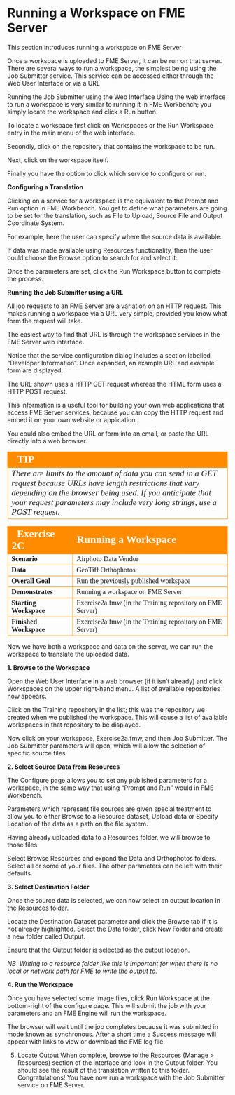 # Running a Workspace on FME Server

This section introduces running a workspace on FME Server

Once a workspace is uploaded to FME Server, it can be run on that server. There are several ways to run a workspace, the simplest being using the Job Submitter service.
This service can be accessed either through the Web User Interface or via a URL

Running the Job Submitter using the Web Interface Using the web interface to run a workspace is very similar to running it in FME Workbench; you simply locate the workspace and click a Run button.

To locate a workspace first click on Workspaces or the Run Workspace entry in the main menu of the web interface.

Secondly, click on the repository that contains the workspace to be run.

Next, click on the workspace itself.

Finally you have the option to click which service to configure or run.

**Configuring a Translation**

Clicking on a service for a workspace is the equivalent to the Prompt and Run option in FME Workbench. You get to define what parameters are going to be set for the translation, such as File to Upload, Source File and Output Coordinate System.

For example, here the user can specify where the source data is available:

If data was made available using Resources functionality, then the user could choose the Browse option to search for and select it:

Once the parameters are set, click the Run Workspace button to complete the process.

**Running the Job Submitter using a URL**

All job requests to an FME Server are a variation on an HTTP request. This makes running a workspace via a URL very simple, provided you know what form the request will take.

The easiest way to find that URL is through the workspace services in the FME Server web interface.

Notice that the service configuration dialog includes a section labelled “Developer Information”.
Once expanded, an example URL and example form are displayed.

The URL shown uses a HTTP GET request whereas the HTML form uses a HTTP POST request.

This information is a useful tool for building your own web applications that access FME Server services, because you can copy the HTTP request and embed it on your own website or application.

You could also embed the URL or form into an email, or paste the URL directly into a web browser.

<table style="border-spacing: 0px">
<tr>
<td style="vertical-align:middle;background-color:darkorange;border: 2px solid darkorange">
<i class="fa fa-info-circle fa-lg fa-pull-left fa-fw" style="color:white;padding-right: 12px;vertical-align:text-top"></i>
<span style="color:white;font-size:x-large;font-weight: bold;font-family:serif">TIP</span>
</td>
</tr>

<tr>
<td style="border: 1px solid darkorange">
<span style="font-family:serif; font-style:italic; font-size:larger">
There are limits to the amount of data you can send in a GET request because URLs
have length restrictions that vary depending on the browser being used. If you
anticipate that your request parameters may include very long strings, use a POST
request.
</span>
</td>
</tr>
</table>

<table style="border-spacing: 0px;border-collapse: collapse;font-family:serif">
<tr>
<td style="vertical-align:middle;background-color:darkorange;border: 2px solid darkorange">
<i class="fa fa-cogs fa-lg fa-pull-left fa-fw" style="color:white;padding-right: 12px;vertical-align:text-top"></i>
<span style="color:white;font-size:x-large;font-weight: bold">Exercise 2C </span>
</td>
<td style="border: 2px solid darkorange;background-color:darkorange;color:white">
<span style="color:white;font-size:x-large;font-weight: bold">Running a Workspace</span>
</td>
</tr>

<tr>
<td style="border: 1px solid darkorange; font-weight: bold">Scenario</td>
<td style="border: 1px solid darkorange">Airphoto Data Vendor</td>
</tr>

<tr>
<td style="border: 1px solid darkorange; font-weight: bold">Data</td>
<td style="border: 1px solid darkorange">GeoTiff Orthophotos</td>
</tr>

<tr>
<td style="border: 1px solid darkorange; font-weight: bold">Overall Goal</td>
<td style="border: 1px solid darkorange">Run the previously published workspace</td>
</tr>

<tr>
<td style="border: 1px solid darkorange; font-weight: bold">Demonstrates</td>
<td style="border: 1px solid darkorange">Running a workspace on FME Server</td>
</tr>

<tr>
<td style="border: 1px solid darkorange; font-weight: bold">Starting Workspace</td>
<td style="border: 1px solid darkorange">Exercise2a.fmw
(in
the
Training
repository
on
FME
Server)</td>
</tr>

<tr>
<td style="border: 1px solid darkorange; font-weight: bold">Finished Workspace</td>
<td style="border: 1px solid darkorange">Exercise2a.fmw
(in
the
Training
repository
on
FME
Server)</td>
</tr>

</table>

Now we have both a workspace and data on the server, we can run the workspace to translate the uploaded data.

**1. Browse to the Workspace**

Open the Web User Interface in a web browser (if it isn’t already) and click Workspaces on the upper right-hand menu. A list of available repositories now appears.

Click on the Training repository in the list; this was the repository we created when we published the workspace. This will cause a list of available workspaces in that repository to be displayed.

Now click on your workspace, Exercise2a.fmw, and then Job Submitter. The Job Submitter parameters will open, which will allow the selection of specific source files.

**2. Select Source Data from Resources**

The Configure page allows you to set any published parameters for a workspace, in the same way that using “Prompt and Run” would in FME Workbench.

Parameters which represent file sources are given special treatment to allow you to either Browse to a Resource dataset, Upload data or Specify Location of the data as a path on the file system.

Having already uploaded data to a Resources folder, we will browse to those files.

Select Browse Resources and expand the Data and Orthophotos folders. Select all or some of your files. The other parameters can be left with their defaults.

**3. Select Destination Folder**

Once the source data is selected, we can now select an output location in the Resources folder.

Locate the Destination Dataset parameter and click the Browse tab if it is not already highlighted. Select the Data folder, click New Folder and create a new folder called Output.

Ensure that the Output folder is selected as the output location.

*NB: Writing to a resource folder like this is important for when there is no local or network path for FME to write the output to.*

**4. Run the Workspace**

Once you have selected some image files, click Run Workspace at the bottom-right of the configure page. This will submit the job with your parameters and an FME Engine will run the workspace.

The browser will wait until the job completes because it was submitted in mode known as synchronous. After a short time a Success message will appear with links to view or download the FME log file.

5. Locate Output
When complete, browse to the Resources (Manage > Resources) section of the interface and
look in the Output folder. You should see the result of the translation written to this folder.
Congratulations!
You have now run a
workspace with the Job
Submitter service on
FME Server.